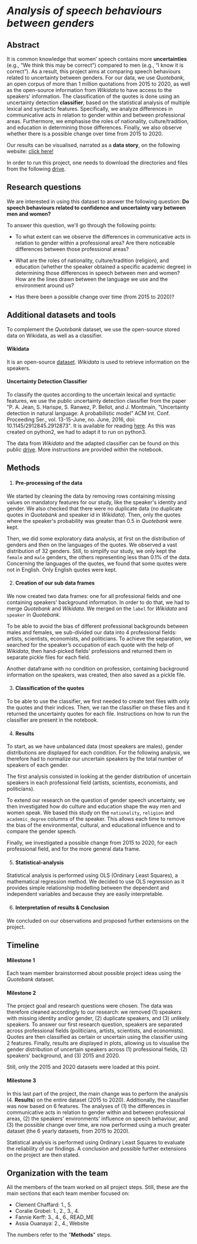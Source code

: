 # *Analysis of speech behaviours between genders*


## Abstract 

It is common knowledge that women’ speech contains more **uncertainties** (e.g., “We think this may be correct”) compared to men (e.g., “I know it is correct”). As a result, this project aims at comparing speech behaviours related to uncertainty between genders. For our data, we use _Quotebank_, an open corpus of more than 1 million quotations from 2015 to 2020, as well as the open-source information from _Wikidata_ to have access to the speakers' information. The classification of the quotes is done using an uncertainty detection **classifier**, based on the statistical analysis of multiple lexical and syntactic features. Specifically, we analyze differences in communicative acts in relation to gender within and between professional areas. Furthermore, we emphasise the roles of nationality, culture/tradition, and education in determining those differences. Finally, we also observe whether there is a possible change over time from 2015 to 2020.

Our results can be visualised, narrated as a **data story**, on the following website: [click here!](https://assiaoua.github.io/blog/)

In order to run this project, one needs to download the directories and files from the following [drive](https://drive.google.com/drive/folders/1UgvnLUFhs14NDcZYH6NuZx2f_YC5i06N?usp=sharing).


## Research questions 

We are interested in using this dataset to answer the following question: **Do speech behaviours related to confidence and uncertainty vary between men and women?**

To answer this question, we'll go through the following points:

- To what extent can we observe the differences in communicative acts in relation to gender within a professional area? Are there noticeable differences between those professional areas?

- What are the roles of nationality, culture/tradition (religion), and education (whether the speaker obtained a specific academic degree) in determining those differences in speech between men and women? How are the lines drawn between the language we use and the environment around us?

- Has there been a possible change over time (from 2015 to 2020)?


## Additional datasets and tools
To complement the _Quotebank_ dataset, we use the open-source stored data on Wikidata, as well as a classifier.

#### Wikidata
It is an open-source [dataset](https://www.wikidata.org/wiki/Wikidata:Main_Page). _Wikidata_ is used to retrieve information on the speakers.

#### Uncertainty Detection Classifier
To classify the quotes according to the uncertain lexical and syntactic features, we use the public uncertainty detection classifier from the paper "P. A. Jean, S. Harispe, S. Ranwez, P. Bellot, and J. Montmain, “Uncertainty detection in natural language: A probabilistic model” ACM Int. Conf. Proceeding Ser., vol. 13-15-June, no. June, 2016, doi: 10.1145/2912845.2912873". It is available for reading [here](https://github.c-om/pajean/uncertaintyDetection). As this was created on python2, we had to adapt it to run on python3.

The data from _Wikidata_ and the adapted classifier can be found on this public [drive](https://drive.google.com/drive/folders/1UgvnLUFhs14NDcZYH6NuZx2f_YC5i06N). More instructions are provided within the notebook.


## Methods

1. #### Pre-processing of the data

We started by cleaning the data by removing rows containing missing values on mandatory features for our study, like the speaker's identity and gender. We also checked that there were no duplicate data (no duplicate quotes in _Quotebank_ and speaker id in _Wikidata_). Then, only the quotes where the speaker's probability was greater than 0.5 in _Quotebank_ were kept.
  
Then, we did some exploratory data analysis, at first on the distribution of genders and then on the languages of the quotes. We observed a vast distribution of 32 genders. Still, to simplify our study, we only kept the `female` and `male` genders, the others representing less than 0.1% of the data. Concerning the languages of the quotes, we found that some quotes were not in English. Only English quotes were kept.

2. #### Creation of our sub data frames

We now created two data frames: one for all professional fields and one containing speakers' background information. In order to do that, we had to merge _Quotebank_ and _Wikidata_. We merged on the `label` for _Wikidata_ and `speaker` in _Quotebank_.

To be able to avoid the bias of different professional backgrounds between males and females, we sub-divided our data into 4 professional fields: artists, scientists, economists, and politicians. To achieve the separation, we searched for the speaker’s occupation of each quote with the help of _Wikidata_, then hand-picked fields' professions and returned them in separate pickle files for each field.

Another dataframe with no condition on profession, containing background information on the speakers, was created, then also saved as a pickle file.

3. #### Classification of the quotes

To be able to use the classifier, we first needed to create text files with only the quotes and their indices. Then, we ran the classifier on these files and it returned the uncertainty quotes for each file. Instructions on how to run the classifier are present in the notebook.

4. #### Results

To start, as we have unbalanced data (most speakers are males), gender distributions are displayed for each condition. For the following analysis, we therefore had to normalize our uncertain speakers by the total number of speakers of each gender.

The first analysis consisted in looking at the gender distribution of uncertain speakers in each professional field (artists, scientists, economists, and politicians). 
 
To extend our research on the question of gender speech uncertainty, we then investigated how do culture and education shape the way men and women speak. We based this study on the `nationality`, `religion` and `academic_degree` columns of the speaker. This allows each time to remove the bias of the environmental, cultural,  and  educational influence and to compare the gender speech.

Finally, we investigated a possible change from 2015 to 2020, for each professional field, and for the more general data frame.

5. #### Statistical-analysis

Statistical analysis is performed using OLS (Ordinary Least Squares), a mathematical regression method. We decided to use OLS regression as it provides simple relationship modelling between the dependent and independent variables and because they are easily interpretable.

6. #### Interpretation of results & Conclusion

We concluded on our observations and proposed further extensions on the project.

## Timeline 

#### Milestone 1

Each team member brainstormed about possible project ideas using the _Quotebank_ dataset.

#### Milestone 2

The project goal and research questions were chosen. The data was therefore cleaned accordingly to our research: we removed (1) speakers with missing identity and/or gender, (2) duplicate speakers, and (3) unlikely speakers. To answer our first research question, speakers are separated across professional fields (politicians, artists, scientists, and economists). Quotes are then classified as certain or uncertain using the classifier using 2 features. Finally, results are displayed in plots, allowing us to visualise the gender distribution of uncertain speakers across (1) professional fields, (2) speakers' background, and (3) 2015 and 2020.

Still, only the 2015 and 2020 datasets were loaded at this point.

#### Milestone 3

In this last part of the project, the main change was to perform the analysis (4. **Results**) on the entire dataset (2015 to 2020). Additionally, the classifier was now based on 6 features. The analyses of (1) the differences in communicative acts in relation to gender within and between professional areas, (2) the speakers' environments' influence on speech behaviour, and (3) the possible change over time, are now performed using a much greater dataset (the 6 yearly datasets, from 2015 to 2020).

Statistical analysis is performed using Ordinary Least Squares to evaluate the reliability of our findings. A conclusion and possible further extensions on the project are then stated.


## Organization with the team

All the members of the team worked on all project steps. Still, these are the main sections that each team member focused on:

- Clement Chaffard: 1., 5.
- Coralie Grobel: 1., 2., 3., 4.
- Fannie Kerff: 3., 4., 6., READ_ME
- Assia Ouanaya: 2., 4., Website

The numbers refer to the "**Methods**" steps.
